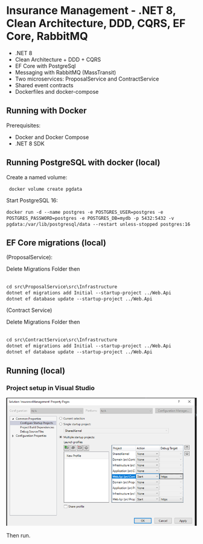 # Insurance Management - .NET 8, Clean Architecture, DDD, CQRS, EF Core, RabbitMQ

- .NET 8
- Clean Architecture + DDD + CQRS
- EF Core with PostgreSql
- Messaging with RabbitMQ (MassTransit)
- Two microservices: ProposalService and ContractService
- Shared event contracts
- Dockerfiles and docker-compose

## Running with Docker

Prerequisites:

- Docker and Docker Compose
- .NET 8 SDK

## Running PostgreSQL with docker (local)

Create a named volume:

```
 docker volume create pgdata
```

Start PostgreSQL 16:

```
docker run -d --name postgres -e POSTGRES_USER=postgres -e POSTGRES_PASSWORD=postgres -e POSTGRES_DB=mydb -p 5432:5432 -v pgdata:/var/lib/postgresql/data --restart unless-stopped postgres:16

```

## EF Core migrations (local)

(ProposalService):

Delete Migrations Folder then

```

cd src\ProposalService\src\Infrastructure
dotnet ef migrations add Initial --startup-project ../Web.Api
dotnet ef database update --startup-project ../Web.Api

```

(Contract Service)

Delete Migrations Folder then

```

cd src\ContractService\src\Infrastructure
dotnet ef migrations add Initial --startup-project ../Web.Api
dotnet ef database update --startup-project ../Web.Api

```

## Running (local)

### Project setup in Visual Studio

![Insurance Management setup](./docs/project-configuration.PNG)

Then run.
